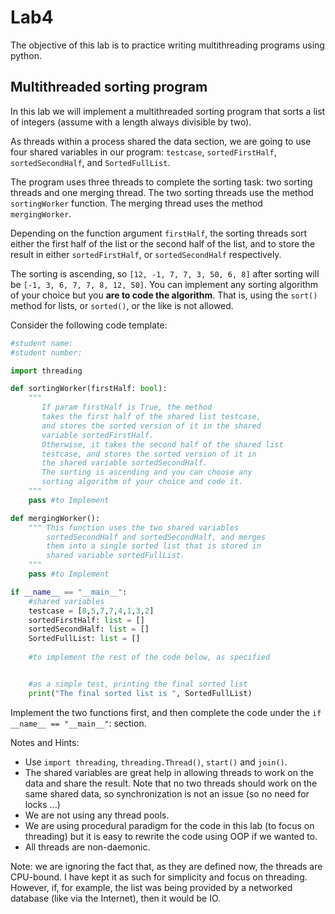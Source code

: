 # Lab4

The objective of this lab is to practice writing multithreading programs using python.

## Multithreaded sorting program

In this lab we will implement a multithreaded sorting program that sorts a list of integers (assume with a length always divisible by two). 

As threads within a process shared the data section, we are going to use four shared variables in our program: `testcase`, `sortedFirstHalf`, `sortedSecondHalf`, and `SortedFullList`.

The program uses three threads to complete the sorting task: two sorting threads and one merging thread. The two sorting threads use the method `sortingWorker` function. The merging thread uses the method `mergingWorker`.

Depending on the function argument `firstHalf`, the sorting threads sort either the first half of the list or the second half of the list, and to store the result in either `sortedFirstHalf`, or `sortedSecondHalf` respectively.

The sorting is ascending, so `[12, -1, 7, 7, 3, 50, 6, 8]` after sorting will be `[-1, 3, 6, 7, 7, 8, 12, 50]`. You can implement any sorting algorithm of your choice but you **are to code the algorithm**. That is, using the `sort()` method for lists, or `sorted()`, or the like is not allowed. 

Consider the following code template:

```python
#student name:
#student number:

import threading

def sortingWorker(firstHalf: bool):
    """
       If param firstHalf is True, the method
       takes the first half of the shared list testcase,
       and stores the sorted version of it in the shared 
       variable sortedFirstHalf.
       Otherwise, it takes the second half of the shared list
       testcase, and stores the sorted version of it in 
       the shared variable sortedSecondHalf.
       The sorting is ascending and you can choose any
       sorting algorithm of your choice and code it.
    """
    pass #to Implement

def mergingWorker():
    """ This function uses the two shared variables 
        sortedSecondHalf and sortedSecondHalf, and merges
        them into a single sorted list that is stored in
        shared variable sortedFullList.
    """
    pass #to Implement

if __name__ == "__main__":
    #shared variables
    testcase = [8,5,7,7,4,1,3,2]
    sortedFirstHalf: list = []
    sortedSecondHalf: list = []
    SortedFullList: list = []
    
    #to implement the rest of the code below, as specified 


    #as a simple test, printing the final sorted list
    print("The final sorted list is ", SortedFullList)
```

Implement the two functions first, and then complete the code under the  `if __name__ == "__main__"`: section. 

Notes and Hints:
* Use `import threading`, `threading.Thread()`, `start()` and `join()`.
* The shared variables are great help in allowing threads to work on the data and share the result. Note that no two threads should work on the same shared data, so synchronization is not an issue (so no need for locks ...)
* We are not using any thread pools.
* We are using procedural paradigm for the code in this lab (to focus on threading) but it is easy to rewrite the code using OOP if we wanted to. 
* All threads are non-daemonic. 


Note: we are ignoring the fact that, as they are defined now, the threads are CPU-bound. I have kept it as such for simplicity and focus on threading. However, if, for example, the list was being provided by a networked database (like via the Internet), then it would be IO.
